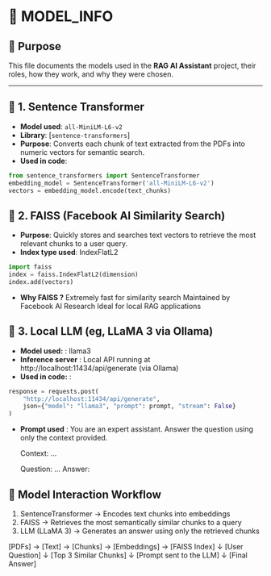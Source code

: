 # 🧠 MODEL_INFO

## 📌 Purpose

This file documents the models used in the **RAG AI Assistant** project, their roles, how they work, and why they were chosen.

---

## 🔹 1. Sentence Transformer

- **Model used**: `all-MiniLM-L6-v2`  
- **Library**: [`sentence-transformers`]  
- **Purpose**: Converts each chunk of text extracted from the PDFs into numeric vectors for semantic search.  
- **Used in code**:

```python
from sentence_transformers import SentenceTransformer
embedding_model = SentenceTransformer('all-MiniLM-L6-v2')
vectors = embedding_model.encode(text_chunks)
```

## 🔹 2. FAISS (Facebook AI Similarity Search)

- **Purpose**: Quickly stores and searches text vectors to retrieve the most relevant chunks to a user query.
- **Index type used**: IndexFlatL2

```python
import faiss
index = faiss.IndexFlatL2(dimension)
index.add(vectors)
```
- **Why FAISS ?**
    Extremely fast for similarity search
    Maintained by Facebook AI Research
    Ideal for local RAG applications

## 🔹 3. Local LLM (eg, LLaMA 3 via Ollama)

- **Model used:** : llama3
- **Inference server** : Local API running at http://localhost:11434/api/generate (via Ollama)
- **Used in code:** :

```python
response = requests.post(
    "http://localhost:11434/api/generate",
    json={"model": "llama3", "prompt": prompt, "stream": False}
)
```
- **Prompt used** :
    You are an expert assistant. Answer the question using only the context provided.

    Context:
    ...

    Question: ...
    Answer:

## 🧩 Model Interaction Workflow
1. SentenceTransformer → Encodes text chunks into embeddings
2. FAISS → Retrieves the most semantically similar chunks to a query
3. LLM (LLaMA 3) → Generates an answer using only the retrieved chunks


[PDFs] → [Text] → [Chunks] → [Embeddings] → [FAISS Index]
                                                  ↓
                                              [User Question]
                                                  ↓
                                        [Top 3 Similar Chunks]
                                                  ↓
                                       [Prompt sent to the LLM]
                                                  ↓
                                             [Final Answer]
